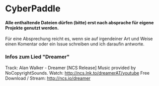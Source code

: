# CyberPaddle
#### Alle enthaltende Dateien dürfen (bitte) erst nach absprache für eigene Projekte genutzt werden. 
Für eine Absprechung reicht es, wenn sie auf irgendeiner Art und Weise einen Komentar oder ein Issue schreiben und ich daraufin antworte.

### Infos zum Lied "Dreamer"
Track: Alan Walker - Dreamer [NCS Release]
Music provided by NoCopyrightSounds.
Watch: http://ncs.lnk.to/dreamerAT/youtube
Free Download / Stream: http://ncs.io/dreamer
